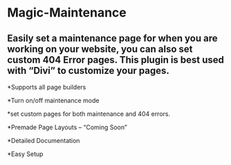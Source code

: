 # Magic-Maintenance

## Easily set a maintenance page for when you are working on your website, you can also set custom 404 Error pages. This plugin is best used with “Divi” to customize your pages.








*Supports all page builders

*Turn on/off maintenance mode

*set custom pages for both maintenance and 404 errors.

*Premade Page Layouts – “Coming Soon”

*Detailed Documentation

*Easy Setup
